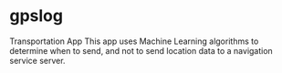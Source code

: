 # gpslog
Transportation App
This app uses Machine Learning algorithms to determine when to send, and not to send location data to a navigation service server.
